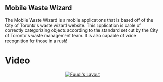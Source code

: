 Mobile Waste Wizard
-------------------
The Mobile Waste Wizard is a mobile applications that is based off of the City of Toronto's waste wizard website. This application is cable of correctly categorizing objects according to the standard set out by the City of Toronto's waste management team. It is also capable of voice recognition for those in a rush!

Video
===========

<p align="center">
  <a href="http://www.youtube.com/watch?v=EJLXUMOmKfY">
  <img src="http://img.youtube.com/vi/EJLXUMOmKfY/0.jpg" alt="Fuudi's Layout"/>
</p>
